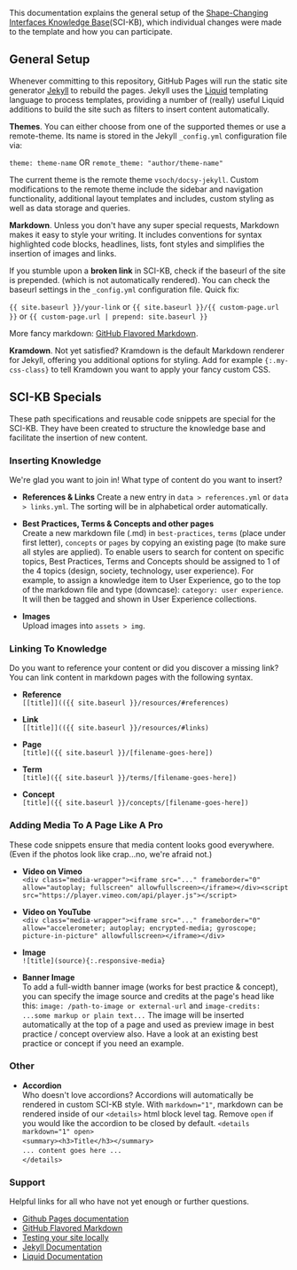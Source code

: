 This documentation explains the general setup of the [Shape-Changing Interfaces Knowledge Base](https://visualengineers.github.io/sci-knowledge-base/)(SCI-KB), which individual changes were made to the template and how you can participate.

## General Setup

Whenever committing to this repository, GitHub Pages will run the static site generator [Jekyll](https://jekyllrb.com/docs/) to rebuild the pages. Jekyll uses the [Liquid](https://shopify.github.io/liquid/basics/introduction/) templating language to process templates, providing a number of (really) useful Liquid additions to build the site such as filters to insert content automatically. 

**Themes**. You can either choose from one of the supported themes or use a remote-theme. Its name is stored in the Jekyll `_config.yml` configuration file via:

`theme: theme-name` OR `remote_theme: "author/theme-name"`

The current theme is the remote theme `vsoch/docsy-jekyll`. Custom modifications to the remote theme include the sidebar and navigation functionality, additional layout templates and includes, custom styling as well as data storage and queries.

**Markdown**. Unless you don't have any super special requests, Markdown makes it easy to style your writing. It includes conventions for syntax highlighted code blocks, headlines, lists, font styles and simplifies the insertion of images and links. 

If you stumble upon a **broken link** in SCI-KB, check if the baseurl of the site is prepended. (which is not automatically rendered). You can check the baseurl settings in the `_config.yml` configuration file. Quick fix: 

`{{ site.baseurl }}/your-link` or `{{ site.baseurl }}/{{ custom-page.url }}` or `{{ custom-page.url | prepend: site.baseurl }}`

More fancy markdown: [GitHub Flavored Markdown](https://guides.github.com/features/mastering-markdown/).

**Kramdown**. Not yet satisfied? Kramdown is the default Markdown renderer for Jekyll, offering you additional options for styling. Add for example `{:.my-css-class}` to tell Kramdown you want to apply your fancy custom CSS.

## SCI-KB Specials

These path specifications and reusable code snippets are special for the SCI-KB. They have been created to structure the knowledge base and facilitate the insertion of new content.

### Inserting Knowledge
We're glad you want to join in! What type of content do you want to insert?

- **References & Links** 
Create a new entry in `data > references.yml` or `data > links.yml`. The sorting will be in alphabetical order automatically.

- **Best Practices, Terms & Concepts and other pages**  
Create a new markdown file (.md) in `best-practices`, `terms` (place under first letter), `concepts` or `pages` by copying an existing page (to make sure all styles are applied). To enable users to search for content on specific topics, Best Practices, Terms and Concepts should be assigned to 1 of the 4 topics (design, society, technology, user experience). For example, to assign a knowledge item to User Experience, go to the top of the markdown file and type (downcase): `category: user experience`. It will then be tagged and shown in User Experience collections.

- **Images**  
Upload images into `assets > img`. 

### Linking To Knowledge
Do you want to reference your content or did you discover a missing link? You can link content in markdown pages with the following syntax.

- **Reference**    
`[[title]](({{ site.baseurl }}/resources/#references)`

- **Link**  
`[[title]](({{ site.baseurl }}/resources/#links)`

- **Page**    
`[title]({{ site.baseurl }}/[filename-goes-here])`

- **Term**    
`[title]({{ site.baseurl }}/terms/[filename-goes-here])`

- **Concept**    
`[title]({{ site.baseurl }}/concepts/[filename-goes-here])`

### Adding Media To A Page Like A Pro

These code snippets ensure that media content looks good everywhere. (Even if the photos look like crap...no, we're afraid not.)

- **Video on Vimeo**     
`<div class="media-wrapper"><iframe src="..." frameborder="0" allow="autoplay; fullscreen" allowfullscreen></iframe></div><script src="https://player.vimeo.com/api/player.js"></script>`

- **Video on YouTube**  
`<div class="media-wrapper"><iframe src="..." frameborder="0" allow="accelerometer; autoplay; encrypted-media; gyroscope; picture-in-picture" allowfullscreen></iframe></div>`

- **Image**  
`![title](source){:.responsive-media}` 

- **Banner Image**  
To add a full-width banner image (works for best practice & concept), you can specify the image source and credits at the page's head like this: `image: /path-to-image or external-url` and `image-credits: ...some markup or plain text...` The image will be inserted automatically at the top of a page and used as preview image in best practice / concept overview also. Have a look at an existing best practice or concept if you need an example.

### Other

- **Accordion**  
Who doesn't love accordions? Accordions will automatically be rendered in custom SCI-KB style. With `markdown="1"`, markdown can be rendered inside of our `<details>` html block level tag. Remove `open` if you would like the accordion to be closed by default.
`<details markdown="1" open>`  
`<summary><h3>Title</h3></summary>`  
`... content goes here ...`  
`</details>`

### Support
Helpful links for all who have not yet enough or further questions.

- [Github Pages documentation](https://help.github.com/categories/github-pages-basics/)  
- [GitHub Flavored Markdown](https://guides.github.com/features/mastering-markdown/)  
- [Testing your site locally](https://kbroman.org/simple_site/pages/local_test.html)    
- [Jekyll Documentation](https://jekyllrb.com/docs/)     
- [Liquid Documentation](https://shopify.github.io/liquid/basics/introduction/)  
